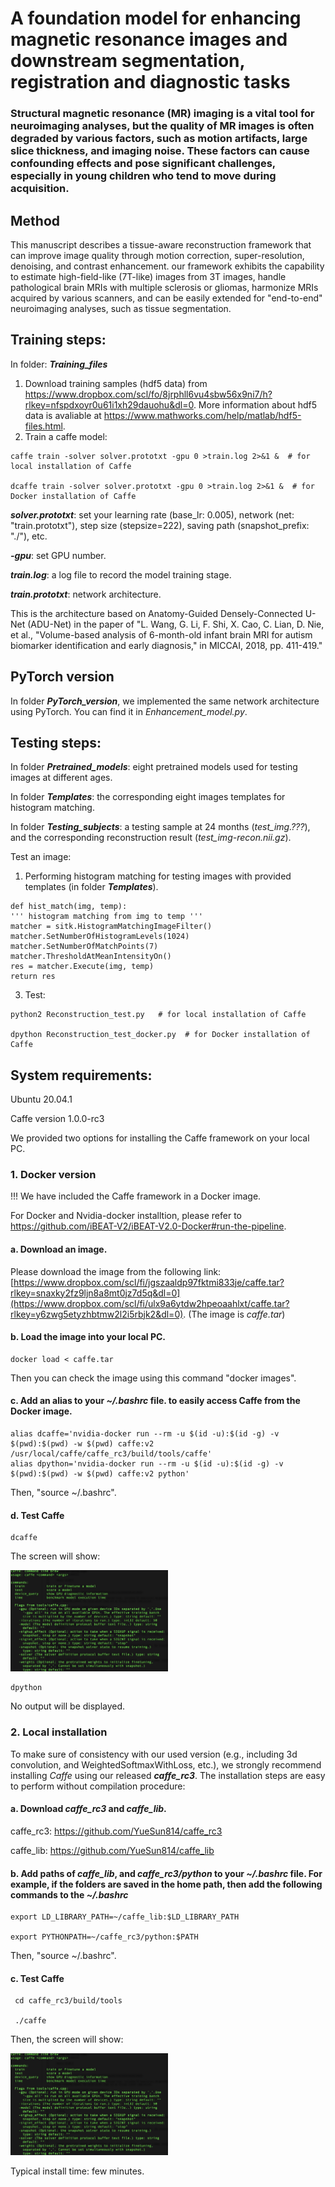 # A foundation model for enhancing magnetic resonance images and downstream segmentation, registration and diagnostic tasks

### Structural magnetic resonance (MR) imaging is a vital tool for neuroimaging analyses, but the quality of MR images is often degraded by various factors, such as motion artifacts, large slice thickness, and imaging noise. These factors can cause confounding effects and pose significant challenges, especially in young children who tend to move during acquisition.

## Method
This manuscript describes a tissue-aware reconstruction framework that can improve image quality through motion correction, super-resolution, denoising, and contrast enhancement. our framework exhibits the capability to estimate high-field-like (7T-like) images from 3T images, handle pathological brain MRIs with multiple sclerosis or gliomas, harmonize MRIs acquired by various scanners, and can be easily extended for "end-to-end" neuroimaging analyses, such as tissue segmentation.

## Training steps:

   In folder: ***Training_files***
   1. Download training samples (hdf5 data) from https://www.dropbox.com/scl/fo/8jrphll6vu4sbw56x9ni7/h?rlkey=nfspdxoyr0u61i1xh29dauohu&dl=0. More information about hdf5 data is avaliable at <https://www.mathworks.com/help/matlab/hdf5-files.html>.
   2. Train a caffe model:
      
    caffe train -solver solver.prototxt -gpu 0 >train.log 2>&1 &  # for local installation of Caffe
    
    dcaffe train -solver solver.prototxt -gpu 0 >train.log 2>&1 &  # for Docker installation of Caffe

   ***solver.prototxt***: set your learning rate (base_lr: 0.005), network (net: "train.prototxt"), step size (stepsize=222),  saving path (snapshot_prefix: "./"), etc.

   ***-gpu***: set GPU number.

   ***train.log***: a log file to record the model training stage.

   ***train.prototxt***: network architecture.

   This is the architecture based on Anatomy-Guided Densely-Connected U-Net (ADU-Net) in the paper of "L. Wang, G. Li, F. Shi, X. Cao, C. Lian, D. Nie, et al., "Volume-based analysis of 6-month-old infant brain MRI for autism biomarker identification and early diagnosis," in MICCAI, 2018, pp. 411-419."

## PyTorch version

   In folder ***PyTorch_version***, we implemented the same network architecture using PyTorch. You can find it in _Enhancement_model.py_. 

## Testing steps:

   In folder ***Pretrained_models***: eight pretrained models used for testing images at different ages.
   
   In folder ***Templates***: the corresponding eight images templates for histogram matching.
   
   In folder ***Testing_subjects***: a testing sample at 24 months (_test_img.???_), and the corresponding reconstruction result (_test_img-recon.nii.gz_).
   
   Test an image: 
   
   1. Performing histogram matching for testing images with provided templates (in folder ***Templates***).

    def hist_match(img, temp):
    ''' histogram matching from img to temp '''
    matcher = sitk.HistogramMatchingImageFilter()
    matcher.SetNumberOfHistogramLevels(1024)
    matcher.SetNumberOfMatchPoints(7)
    matcher.ThresholdAtMeanIntensityOn()
    res = matcher.Execute(img, temp)
    return res
    
   3. Test:
      
    python2 Reconstruction_test.py   # for local installation of Caffe
    
    dpython Reconstruction_test_docker.py  # for Docker installation of Caffe
    
## System requirements:

Ubuntu 20.04.1
    
Caffe version 1.0.0-rc3

We provided two options for installing the Caffe framework on your local PC.  
    
### 1. Docker version

!!! We have included the Caffe framework in a Docker image. 

For Docker and Nvidia-docker installtion, please refer to https://github.com/iBEAT-V2/iBEAT-V2.0-Docker#run-the-pipeline. 

#### a. Download an image. 

Please download the image from the following link: [https://www.dropbox.com/scl/fi/jgszaaldp97fktmi833je/caffe.tar?rlkey=snaxky2fz9ljn8a8mt0jz7d5q&dl=0](https://www.dropbox.com/scl/fi/ulx9a6ytdw2hpeoaahlxt/caffe.tar?rlkey=y6zwg5etyzhbtmw2l2i5rbjk2&dl=0). (The image is _caffe.tar_)

#### b. Load the image into your local PC. 

    docker load < caffe.tar 

Then you can check the image using this command "docker images".  

#### c. Add an alias to your _~/.bashrc_ file. to easily access Caffe from the Docker image. 

    alias dcaffe='nvidia-docker run --rm -u $(id -u):$(id -g) -v $(pwd):$(pwd) -w $(pwd) caffe:v2 /usr/local/caffe/caffe_rc3/build/tools/caffe'
    alias dpython='nvidia-docker run --rm -u $(id -u):$(id -g) -v $(pwd):$(pwd) -w $(pwd) caffe:v2 python'

Then, "source ~/.bashrc". 

#### d. Test Caffe  

    dcaffe

The screen will show:  
    
<img src="https://github.com/YueSun814/Img-folder/blob/main/caffe_display.jpg" width="50%">    

    dpython

No output will be displayed. 

### 2. Local installation 

To make sure of consistency with our used version (e.g., including 3d convolution, and WeightedSoftmaxWithLoss, etc.), we strongly recommend installing _Caffe_ using our released ***caffe_rc3***. The installation steps are easy to perform without compilation procedure: 
    
#### a. Download ***caffe_rc3*** and ***caffe_lib***.
    
caffe_rc3: <https://github.com/YueSun814/caffe_rc3>
    
caffe_lib: <https://github.com/YueSun814/caffe_lib>
    
#### b. Add paths of _caffe_lib_, and _caffe_rc3/python_ to your _~/.bashrc_ file. For example, if the folders are saved in the home path, then add the following commands to the _~/.bashrc_ 
   
    export LD_LIBRARY_PATH=~/caffe_lib:$LD_LIBRARY_PATH
   
    export PYTHONPATH=~/caffe_rc3/python:$PATH

Then, "source ~/.bashrc".

#### c. Test Caffe 
    
     cd caffe_rc3/build/tools
    
     ./caffe
    
Then, the screen will show:  
    
<img src="https://github.com/YueSun814/Img-folder/blob/main/caffe_display.jpg" width="50%">
    
Typical install time: few minutes.
   

    


